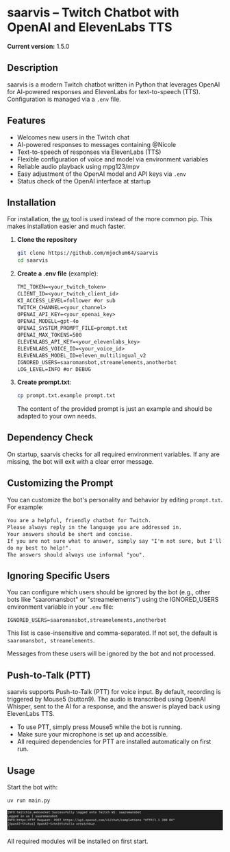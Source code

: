 # saarvis – Twitch Chatbot with OpenAI and ElevenLabs TTS

**Current version:** 1.5.0

## Description

saarvis is a modern Twitch chatbot written in Python that leverages OpenAI for AI-powered responses and ElevenLabs for text-to-speech (TTS).
Configuration is managed via a `.env` file.

## Features

- Welcomes new users in the Twitch chat
- AI-powered responses to messages containing @Nicole
- Text-to-speech of responses via ElevenLabs (TTS)
- Flexible configuration of voice and model via environment variables
- Reliable audio playback using mpg123/mpv
- Easy adjustment of the OpenAI model and API keys via `.env`
- Status check of the OpenAI interface at startup

## Installation

For installation, the [uv](https://docs.astral.sh/uv/) tool is used instead of the more common pip. This makes installation easier and much faster.

1. **Clone the repository**

   ```bash
   git clone https://github.com/mjochum64/saarvis
   cd saarvis
   ```

2. **Create a .env file** (example):

   ```
   TMI_TOKEN=<your_twitch_token>
   CLIENT_ID=<your_twitch_client_id>
   KI_ACCESS_LEVEL=follower #or sub
   TWITCH_CHANNEL=<your_channel>
   OPENAI_API_KEY=<your_openai_key>
   OPENAI_MODELL=gpt-4o
   OPENAI_SYSTEM_PROMPT_FILE=prompt.txt
   OPENAI_MAX_TOKENS=500
   ELEVENLABS_API_KEY=<your_elevenlabs_key>
   ELEVENLABS_VOICE_ID=<your_voice_id>
   ELEVENLABS_MODEL_ID=eleven_multilingual_v2
   IGNORED_USERS=saaromansbot,streamelements,anotherbot
   LOG_LEVEL=INFO #or DEBUG
   ```

3. **Create prompt.txt**:

   ```bash
   cp prompt.txt.example prompt.txt   
   ```

   The content of the provided prompt is just an example and should be adapted to your own needs.

## Dependency Check

On startup, saarvis checks for all required environment variables. If any are missing, the bot will exit with a clear error message. 

## Customizing the Prompt

You can customize the bot's personality and behavior by editing `prompt.txt`. For example:

```prompt
You are a helpful, friendly chatbot for Twitch.
Please always reply in the language you are addressed in.
Your answers should be short and concise.
If you are not sure what to answer, simply say "I'm not sure, but I'll do my best to help!".
The answers should always use informal "you".
```

## Ignoring Specific Users

You can configure which users should be ignored by the bot (e.g., other bots like "saaromansbot" or "streamelements") using the IGNORED_USERS environment variable in your `.env` file:

```
IGNORED_USERS=saaromansbot,streamelements,anotherbot
```

This list is case-insensitive and comma-separated. If not set, the default is `saaromansbot, streamelements`.

Messages from these users will be ignored by the bot and not processed.

## Push-to-Talk (PTT)

saarvis supports Push-to-Talk (PTT) for voice input. By default, recording is triggered by Mouse5 (button9). The audio is transcribed using OpenAI Whisper, sent to the AI for a response, and the answer is played back using ElevenLabs TTS.

- To use PTT, simply press Mouse5 while the bot is running.
- Make sure your microphone is set up and accessible.
- All required dependencies for PTT are installed automatically on first run.

## Usage

Start the bot with:

```bash
uv run main.py
```

![Screenshot: Bot Startup](start.png)

All required modules will be installed on first start.
